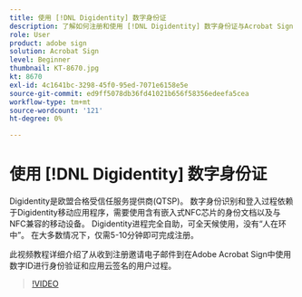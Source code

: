 ```yaml
---
title: 使用 [!DNL Digidentity] 数字身份证
description: 了解如何注册和使用 [!DNL Digidentity] 数字身份证与Acrobat Sign
role: User
product: adobe sign
solution: Acrobat Sign
level: Beginner
thumbnail: KT-8670.jpg
kt: 8670
exl-id: 4c1641bc-3298-45f0-95ed-7071e6158e5e
source-git-commit: ed9ff5078db36fd41021b656f58356edeefa5cea
workflow-type: tm+mt
source-wordcount: '121'
ht-degree: 0%

---
```


# 使用 [!DNL Digidentity] 数字身份证

Digidentity是欧盟合格受信任服务提供商(QTSP)。 数字身份识别和登入过程依赖于Digidentity移动应用程序，需要使用含有嵌入式NFC芯片的身份文档以及与NFC兼容的移动设备。 Digidentity进程完全自助，可全天候使用，没有“人在环中”。 在大多数情况下，仅需5-10分钟即可完成注册。

此视频教程详细介绍了从收到注册邀请电子邮件到在Adobe Acrobat Sign中使用数字ID进行身份验证和应用云签名的用户过程。

>[!VIDEO](https://video.tv.adobe.com/v/336991?hidetitle=true)
